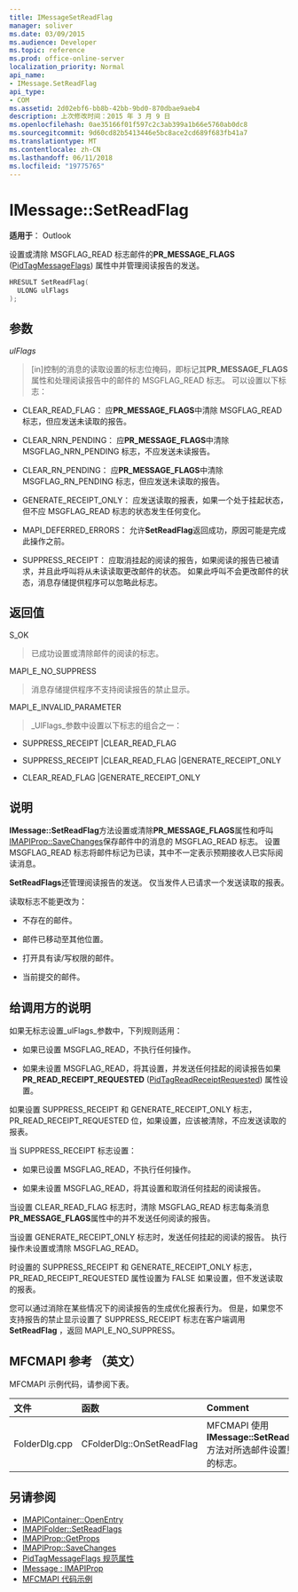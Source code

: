 ```yaml
---
title: IMessageSetReadFlag
manager: soliver
ms.date: 03/09/2015
ms.audience: Developer
ms.topic: reference
ms.prod: office-online-server
localization_priority: Normal
api_name:
- IMessage.SetReadFlag
api_type:
- COM
ms.assetid: 2d02ebf6-bb8b-42bb-9bd0-870dbae9aeb4
description: 上次修改时间：2015 年 3 月 9 日
ms.openlocfilehash: 0ae35166f01f597c2c3ab399a1b66e5760ab0dc8
ms.sourcegitcommit: 9d60cd82b5413446e5bc8ace2cd689f683fb41a7
ms.translationtype: MT
ms.contentlocale: zh-CN
ms.lasthandoff: 06/11/2018
ms.locfileid: "19775765"
---
```

# <a name="imessagesetreadflag"></a>IMessage::SetReadFlag

**适用于**： Outlook 
  
设置或清除 MSGFLAG_READ 标志邮件的**PR_MESSAGE_FLAGS** ([PidTagMessageFlags](pidtagmessageflags-canonical-property.md)) 属性中并管理阅读报告的发送。
  
```cpp
HRESULT SetReadFlag(
  ULONG ulFlags
);
```

## <a name="parameters"></a>参数

_ulFlags_
  
> [in]控制的消息的读取设置的标志位掩码，即标记其**PR_MESSAGE_FLAGS**属性和处理阅读报告中的邮件的 MSGFLAG_READ 标志。 可以设置以下标志： 
    
  - CLEAR_READ_FLAG： 应**PR_MESSAGE_FLAGS**中清除 MSGFLAG_READ 标志，但应发送未读取的报告。 
      
  - CLEAR_NRN_PENDING： 应**PR_MESSAGE_FLAGS**中清除 MSGFLAG_NRN_PENDING 标志，不应发送未读报告。 
      
  - CLEAR_RN_PENDING： 应**PR_MESSAGE_FLAGS**中清除 MSGFLAG_RN_PENDING 标志，但应发送未读取的报告。 
      
  - GENERATE_RECEIPT_ONLY： 应发送读取的报表，如果一个处于挂起状态，但不应 MSGFLAG_READ 标志的状态发生任何变化。
      
  - MAPI_DEFERRED_ERRORS： 允许**SetReadFlag**返回成功，原因可能是完成此操作之前。 
      
  - SUPPRESS_RECEIPT： 应取消挂起的阅读的报告，如果阅读的报告已被请求，并且此呼叫将从未读读取更改邮件的状态。 如果此呼叫不会更改邮件的状态，消息存储提供程序可以忽略此标志。
    
## <a name="return-value"></a>返回值

S_OK 
  
> 已成功设置或清除邮件的阅读的标志。
    
MAPI_E_NO_SUPPRESS 
  
> 消息存储提供程序不支持阅读报告的禁止显示。
    
MAPI_E_INVALID_PARAMETER 
  
> _UlFlags_参数中设置以下标志的组合之一： 
    
   - SUPPRESS_RECEIPT |CLEAR_READ_FLAG 
    
   - SUPPRESS_RECEIPT |CLEAR_READ_FLAG |GENERATE_RECEIPT_ONLY
    
   - CLEAR_READ_FLAG |GENERATE_RECEIPT_ONLY
    
## <a name="remarks"></a>说明

**IMessage::SetReadFlag**方法设置或清除**PR_MESSAGE_FLAGS**属性和呼叫[IMAPIProp::SaveChanges](imapiprop-savechanges.md)保存邮件中的消息的 MSGFLAG_READ 标志。 设置 MSGFLAG_READ 标志将邮件标记为已读，其中不一定表示预期接收人已实际阅读消息。 
  
**SetReadFlags**还管理阅读报告的发送。 仅当发件人已请求一个发送读取的报表。 
  
读取标志不能更改为：
  
- 不存在的邮件。
    
- 邮件已移动至其他位置。
    
- 打开具有读/写权限的邮件。
    
- 当前提交的邮件。
    
## <a name="notes-to-callers"></a>给调用方的说明

如果无标志设置_ulFlags_参数中，下列规则适用： 
  
- 如果已设置 MSGFLAG_READ，不执行任何操作。
    
- 如果未设置 MSGFLAG_READ，将其设置，并发送任何挂起的阅读报告如果**PR_READ_RECEIPT_REQUESTED** ([PidTagReadReceiptRequested](pidtagreadreceiptrequested-canonical-property.md)) 属性设置。
    
如果设置 SUPPRESS_RECEIPT 和 GENERATE_RECEIPT_ONLY 标志，PR_READ_RECEIPT_REQUESTED 位，如果设置，应该被清除，不应发送读取的报表。
  
当 SUPPRESS_RECEIPT 标志设置：
  
- 如果已设置 MSGFLAG_READ，不执行任何操作。 
    
- 如果未设置 MSGFLAG_READ，将其设置和取消任何挂起的阅读报告。
    
当设置 CLEAR_READ_FLAG 标志时，清除 MSGFLAG_READ 标志每条消息**PR_MESSAGE_FLAGS**属性中的并不发送任何阅读的报告。 
  
当设置 GENERATE_RECEIPT_ONLY 标志时，发送任何挂起的阅读的报告。 执行操作未设置或清除 MSGFLAG_READ。
  
时设置的 SUPPRESS_RECEIPT 和 GENERATE_RECEIPT_ONLY 标志，PR_READ_RECEIPT_REQUESTED 属性设置为 FALSE 如果设置，但不发送读取的报表。
  
您可以通过消除在某些情况下的阅读报告的生成优化报表行为。 但是，如果您不支持报告的禁止显示设置了 SUPPRESS_RECEIPT 标志在客户端调用**SetReadFlag** ，返回 MAPI_E_NO_SUPPRESS。 
  
## <a name="mfcmapi-reference"></a>MFCMAPI 参考 （英文）

MFCMAPI 示例代码，请参阅下表。
  
|**文件**|**函数**|**Comment**|
|:-----|:-----|:-----|
|FolderDlg.cpp  <br/> |CFolderDlg::OnSetReadFlag  <br/> |MFCMAPI 使用**IMessage::SetReadFlag**方法对所选邮件设置只读的标志。  <br/> |
   
## <a name="see-also"></a>另请参阅

- [IMAPIContainer::OpenEntry](imapicontainer-openentry.md)  
- [IMAPIFolder::SetReadFlags](imapifolder-setreadflags.md)  
- [IMAPIProp::GetProps](imapiprop-getprops.md)  
- [IMAPIProp::SaveChanges](imapiprop-savechanges.md) 
- [PidTagMessageFlags 规范属性](pidtagmessageflags-canonical-property.md) 
- [IMessage : IMAPIProp](imessageimapiprop.md)
- [MFCMAPI 代码示例](mfcmapi-as-a-code-sample.md)

